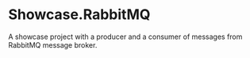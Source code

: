 # Showcase.RabbitMQ
A showcase project with a producer and a consumer of messages from RabbitMQ message broker.
